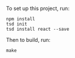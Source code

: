 To set up this project, run:

    npm install
    tsd init
    tsd install react --save

Then to build, run:

    make
